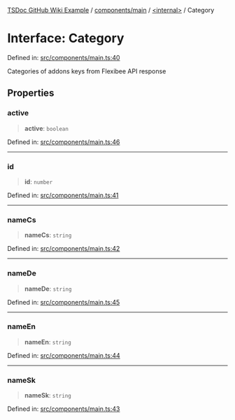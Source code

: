 [TSDoc GitHub Wiki Example](../wiki/modules) / [components/main](../wiki/components.main) / [\<internal\>](../wiki/components.main.%3Cinternal%3E) / Category

# Interface: Category

Defined in: [src/components/main.ts:40](https://github.com/Lukuky/ABRA-Flexi-addons-widget/blob/af2b8493423bcd604a74126abc4fb5659324e585/src/components/main.ts#L40)

Categories of addons
keys from Flexibee API response

## Properties

### active

> **active**: `boolean`

Defined in: [src/components/main.ts:46](https://github.com/Lukuky/ABRA-Flexi-addons-widget/blob/af2b8493423bcd604a74126abc4fb5659324e585/src/components/main.ts#L46)

***

### id

> **id**: `number`

Defined in: [src/components/main.ts:41](https://github.com/Lukuky/ABRA-Flexi-addons-widget/blob/af2b8493423bcd604a74126abc4fb5659324e585/src/components/main.ts#L41)

***

### nameCs

> **nameCs**: `string`

Defined in: [src/components/main.ts:42](https://github.com/Lukuky/ABRA-Flexi-addons-widget/blob/af2b8493423bcd604a74126abc4fb5659324e585/src/components/main.ts#L42)

***

### nameDe

> **nameDe**: `string`

Defined in: [src/components/main.ts:45](https://github.com/Lukuky/ABRA-Flexi-addons-widget/blob/af2b8493423bcd604a74126abc4fb5659324e585/src/components/main.ts#L45)

***

### nameEn

> **nameEn**: `string`

Defined in: [src/components/main.ts:44](https://github.com/Lukuky/ABRA-Flexi-addons-widget/blob/af2b8493423bcd604a74126abc4fb5659324e585/src/components/main.ts#L44)

***

### nameSk

> **nameSk**: `string`

Defined in: [src/components/main.ts:43](https://github.com/Lukuky/ABRA-Flexi-addons-widget/blob/af2b8493423bcd604a74126abc4fb5659324e585/src/components/main.ts#L43)
